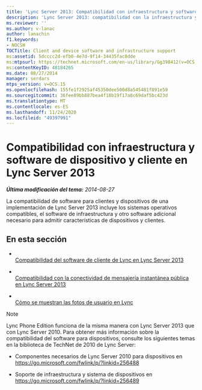 ```yaml
---
title: 'Lync Server 2013: Compatibilidad con infraestructura y software de dispositivo y cliente'
description: 'Lync Server 2013: compatibilidad con la infraestructura y software de dispositivos y clientes.'
ms.reviewer: ''
ms.author: v-lanac
author: lanachin
f1.keywords:
- NOCSH
TOCTitle: Client and device software and infrastructure support
ms:assetid: 5dcccc2d-efb0-4e7d-9f14-34435fac8dde
ms:mtpsurl: https://technet.microsoft.com/en-us/library/Gg398412(v=OCS.15)
ms:contentKeyID: 48184265
ms.date: 08/27/2014
manager: serdars
mtps_version: v=OCS.15
ms.openlocfilehash: 155fe1f2925af45350dee500d8a545481f891e59
ms.sourcegitcommit: 36fee89bb887bea4f18b19f17a8c69daf5bc423d
ms.translationtype: MT
ms.contentlocale: es-ES
ms.lasthandoff: 11/24/2020
ms.locfileid: "49397991"
---
```

# <a name="client-and-device-software-and-infrastructure-support-in-lync-server-2013"></a>Compatibilidad con infraestructura y software de dispositivo y cliente en Lync Server 2013

<div data-xmlns="http://www.w3.org/1999/xhtml">

<div class="topic" data-xmlns="http://www.w3.org/1999/xhtml" data-msxsl="urn:schemas-microsoft-com:xslt" data-cs="https://msdn.microsoft.com/">

<div data-asp="https://msdn2.microsoft.com/asp">



</div>

<div id="mainSection">

<div id="mainBody">

<span> </span>

_**Última modificación del tema:** 2014-08-27_

La compatibilidad de software para clientes y dispositivos de una implementación de Lync Server 2013 incluye los sistemas operativos compatibles, el software de infraestructura y otro software adicional necesario para admitir características de dispositivos y clientes.

<div>

## <a name="in-this-section"></a>En esta sección

  - <span></span>  
    [Compatibilidad del software de cliente de Lync en Lync Server 2013](lync-server-2013-lync-client-software-support.md)

  - <span></span>  
    [Compatibilidad con la conectividad de mensajería instantánea pública en Lync Server 2013](lync-server-2013-support-for-public-instant-messenger-connectivity.md)

  - <span></span>  
    [Cómo se muestran las fotos de usuario en Lync](how-user-photos-are-displayed-in-lync.md)

<div>


> [!NOTE]  
> Lync Phone Edition funciona de la misma manera con Lync Server 2013 que con Lync Server 2010. Para obtener más información sobre la compatibilidad del software para dispositivos, consulte los siguientes temas en la biblioteca de TechNet de 2010 de Lync Server: 
> <UL>
> <LI>
> <P>Componentes necesarios de Lync Server 2010 para dispositivos en <A class=uri href="https://go.microsoft.com/fwlink/p/?linkid=256488">https://go.microsoft.com/fwlink/p/?linkid=256488</A></P>
> <LI>
> <P>Soporte de infraestructura y sistema de dispositivos en <A class=uri href="https://go.microsoft.com/fwlink/p/?linkid=256489">https://go.microsoft.com/fwlink/p/?linkid=256489</A></P></LI></UL>



</div>

</div>

</div>

<span> </span>

</div>

</div>

</div>

